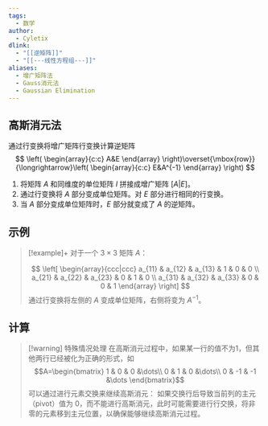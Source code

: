 ```yaml
---
tags:
  - 数学
author:
  - Cyletix
dlink:
  - "[[逆矩阵]]"
  - "[[---线性方程组---]]"
aliases:
  - 增广矩阵法
  - Gauss消元法
  - Gaussian Elimination
---
```

## 高斯消元法
通过行变换将增广矩阵行变换计算逆矩阵
$$
\left(
\begin{array}{c:c}
A&E
\end{array}
\right)\overset{\mbox{row}}{\longrightarrow}\left(
\begin{array}{c:c}
E&A^{-1}
\end{array}
\right)
$$

1. 将矩阵 $A$ 和同维度的单位矩阵 $I$ 拼接成增广矩阵 $[A | E]$。
2. 通过行变换将 $A$ 部分变成单位矩阵。对 $E$ 部分进行相同的行变换。
3. 当 $A$ 部分变成单位矩阵时，$E$ 部分就变成了 $A$ 的逆矩阵。

## 示例
>[!example]+
> 对于一个 $3 \times 3$ 矩阵 $A$：
> 
> $$
> \left[
> \begin{array}{ccc|ccc}
> a_{11} & a_{12} & a_{13} & 1 & 0 & 0 \\
> a_{21} & a_{22} & a_{23} & 0 & 1 & 0 \\
> a_{31} & a_{32} & a_{33} & 0 & 0 & 1
> \end{array}
> \right]
> $$
> 通过行变换将左侧的 $A$ 变成单位矩阵，右侧将变为 $A^{-1}$。

## 计算
> [!warning] 特殊情况处理
>在高斯消元过程中，如果某一行的值不为1，但其他两行已经被化为正确的形式，如
> $$A=\begin{bmatrix}
   1 & 0 & 0 &\dots\\
   0 & 1 & 0 &\dots\\
   0 & -1 & -1 &\dots 
\end{bmatrix}$$
>可以通过进行元素交换来继续高斯消元：
>如果交换行后导致当前列的主元（pivot）值为 0，而不能进行高斯消元，此时可能需要进行行交换，将非零的元素移到主元位置，以确保能够继续高斯消元过程。
>
